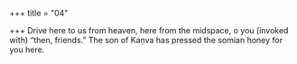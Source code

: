 +++
title = "04"

+++
Drive here to us from heaven, here from the midspace, o you (invoked  with) “then, friends.” The son of Kaṇva has pressed the somian honey for you here.